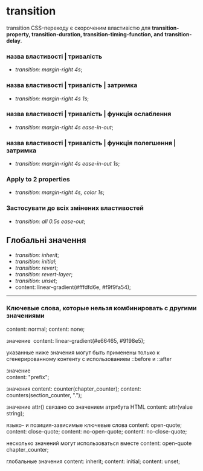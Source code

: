 # transition
transition CSS-переходу є скороченим властивістю для **transition-property, transition-duration, transition-timing-function, and transition-delay**.

 ### назва властивості | тривалість 
* *transition: margin-right 4s*;

 ### назва властивості | тривалість | затримка 
* *transition: margin-right 4s 1s*;

### назва властивості | тривалість | функція ослаблення 
* *transition: margin-right 4s ease-in-out*;

### назва властивості | тривалість | функція полегшення | затримка
* *transition: margin-right 4s ease-in-out 1s*;

### Apply to 2 properties 
* *transition: margin-right 4s, color 1s*;

### Застосувати до всіх змінених властивостей 
* *transition: all 0.5s ease-out*;

## Глобальні значення 
* *transition: inherit*;
* *transition: initial*;
* *transition: revert*;
* *transition: revert-layer*;
* *transition: unset*;
* content: linear-gradient(#fffdfd6e, #f9f9fa54);
*****************************************************************************
### Ключевые слова, которые нельзя комбинировать с другими значениями 
content: normal;
content: none;



 значение <image> 
content: linear-gradient(#e66465, #9198e5);

указанные ниже значения могут быть применены только к сгенерированному контенту с использованием ::before и ::after 

 значение <string>  
content: "prefix";

 значения <counter> 
content: counter(chapter_counter);
content: counters(section_counter, ".");

 значение attr() связано со значением атрибута HTML 
content: attr(value string);

 языко- и позиция-зависимые ключевые слова 
content: open-quote;
content: close-quote;
content: no-open-quote;
content: no-close-quote;

 несколько значений могут использоваться вместе 
content: open-quote chapter_counter;

 глобальные значения 
content: inherit;
content: initial;
content: unset;
